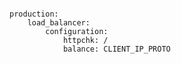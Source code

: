 <!-- usedin: [ _includes/_inlines/Deployment/common/building-a-manifest-file/building-a-manifest-file_gce-load-balancer-v1.md] -->

```

production:
    load_balancer:
        configuration:
            httpchk: /
            balance: CLIENT_IP_PROTO

```
